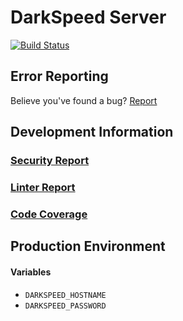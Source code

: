 # DarkSpeed Server

[![Build Status](https://travis-ci.com/aaronjsutton/DarkSpeed-Server.svg?token=yit2MGjwURDQTA7d5cCk&branch=rewrite)](https://travis-ci.com/aaronjsutton/DarkSpeed-Server)

## Error Reporting

Believe you've found a bug? [Report](https://github.com/aaronjsutton/DarkSpeed-Server/issues/new)

## Development Information
### [Security Report](https://dev.darkspeed.xyz/report/security.html)
### [Linter Report](https://dev.darkspeed.xyz/report/rubocop.html)
### [Code Coverage](https://dev.darkspeed.xyz/report/coverage)

## Production Environment

#### Variables

- `DARKSPEED_HOSTNAME`
- `DARKSPEED_PASSWORD`
